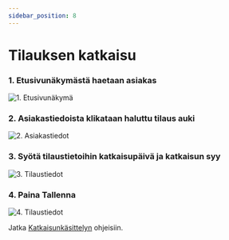 ```yaml
---
sidebar_position: 8
---
```


# Tilauksen katkaisu

### 1. Etusivunäkymästä haetaan asiakas

![1. Etusivunäkymä](/img/pikaohjeet/hakuehto.png)

### 2. Asiakastiedoista klikataan haluttu tilaus auki

![2. Asiakastiedot](/img/pikaohjeet/Tilauksen_Katkaisu2.png)

### 3. Syötä tilaustietoihin katkaisupäivä ja katkaisun syy

![3. Tilaustiedot](/img/pikaohjeet/Tilauksen_Katkaisu3.png)

### 4. Paina Tallenna

![4. Tilaustiedot](/img/pikaohjeet/Tilauksen_Katkaisu4.png)

Jatka <a href="katkaisukasittely">Katkaisunkäsittelyn</a> ohjeisiin.